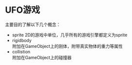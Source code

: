 # UFO游戏
主要目的了解以下几个概念：
* sprite
2D的游戏中单位，几乎所有的游戏引擎都定义为sprite
* rigidbody  
附加在GameObject上的刚体，附带真实物体的重力等属性
* collistion  
附加在GameObject上的碰撞器